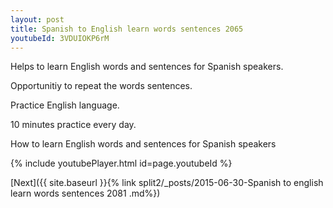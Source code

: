 ```yaml
---
layout: post
title: Spanish to English learn words sentences 2065 
youtubeId: 3VDUIOKP6rM
---
```

 
 
Helps to learn English words and sentences for Spanish speakers.

Opportunitiy to repeat the words sentences. 

Practice English language. 
 
10 minutes practice every day. 
 
How to learn English words and sentences for Spanish speakers 
 
{% include youtubePlayer.html id=page.youtubeId %}
 
 
[Next]({{ site.baseurl }}{% link  split2/_posts/2015-06-30-Spanish to english learn words sentences 2081 .md%})
 
